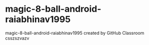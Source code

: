 # magic-8-ball-android-raiabhinav1995
magic-8-ball-android-raiabhinav1995 created by GitHub Classroom
csszszvazv
